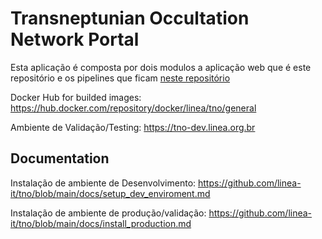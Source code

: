 # Transneptunian Occultation Network Portal

Esta aplicação é composta por dois modulos a aplicação web que é este repositório e os pipelines que ficam [neste repositório](https://github.com/linea-it/tno_pipelines)

Docker Hub for builded images: <https://hub.docker.com/repository/docker/linea/tno/general>

Ambiente de Validação/Testing: <https://tno-dev.linea.org.br>

## Documentation

Instalação de ambiente de Desenvolvimento: <https://github.com/linea-it/tno/blob/main/docs/setup_dev_enviroment.md>

Instalação de ambiente de produção/validação: <https://github.com/linea-it/tno/blob/main/docs/install_production.md>
